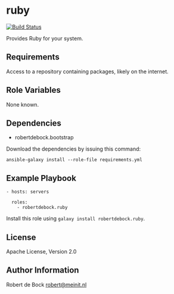 ruby
=========

[![Build Status](https://travis-ci.org/robertdebock.ansible-role-ruby.svg?branch=master)](https://travis-ci.org/robertdebock/ansible-role-ruby)

Provides Ruby for your system.

Requirements
------------

Access to a repository containing packages, likely on the internet.

Role Variables
--------------

None known.

Dependencies
------------

- robertdebock.bootstrap

Download the dependencies by issuing this command:
```
ansible-galaxy install --role-file requirements.yml
```

Example Playbook
----------------

```
- hosts: servers

  roles:
    - robertdebock.ruby
```

Install this role using `galaxy install robertdebock.ruby`.

License
-------

Apache License, Version 2.0

Author Information
------------------

Robert de Bock <robert@meinit.nl>
